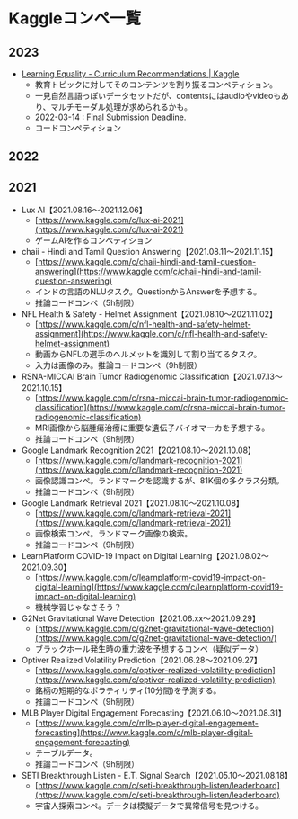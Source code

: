 # Kaggleコンペ一覧

## 2023

- [Learning Equality - Curriculum Recommendations | Kaggle](https://www.kaggle.com/competitions/learning-equality-curriculum-recommendations/data)
  - 教育トピックに対してそのコンテンツを割り振るコンペティション。
  - 一見自然言語っぽいデータセットだが、contentsにはaudioやvideoもあり、マルチモーダル処理が求められるかも。
  - 2022-03-14 : Final Submission Deadline.
  - コードコンペティション

## 2022


## 2021

- Lux AI【2021.08.16～2021.12.06】
  - [https://www.kaggle.com/c/lux-ai-2021](https://www.kaggle.com/c/lux-ai-2021)
  - ゲームAIを作るコンペティション
- chaii - Hindi and Tamil Question Answering【2021.08.11～2021.11.15】
  - [https://www.kaggle.com/c/chaii-hindi-and-tamil-question-answering](https://www.kaggle.com/c/chaii-hindi-and-tamil-question-answering)
  - インドの言語のNLUタスク。QuestionからAnswerを予想する。
  - 推論コードコンペ（5h制限）
- NFL Health & Safety - Helmet Assignment【2021.08.10～2021.11.02】
  - [https://www.kaggle.com/c/nfl-health-and-safety-helmet-assignment](https://www.kaggle.com/c/nfl-health-and-safety-helmet-assignment)
  - 動画からNFLの選手のヘルメットを識別して割り当てるタスク。
  - 入力は画像のみ。推論コードコンペ（9h制限）
- RSNA-MICCAI Brain Tumor Radiogenomic Classification【2021.07.13～2021.10.15】
  - [https://www.kaggle.com/c/rsna-miccai-brain-tumor-radiogenomic-classification](https://www.kaggle.com/c/rsna-miccai-brain-tumor-radiogenomic-classification)
  - MRI画像から脳腫瘍治療に重要な遺伝子バイオマーカを予想する。
  - 推論コードコンペ（9h制限）
- Google Landmark Recognition 2021【2021.08.10～2021.10.08】
  - [https://www.kaggle.com/c/landmark-recognition-2021](https://www.kaggle.com/c/landmark-recognition-2021)
  - 画像認識コンペ。ランドマークを認識するが、81K個の多クラス分類。
  - 推論コードコンペ（9h制限）
- Google Landmark Retrieval 2021【2021.08.10～2021.10.08】
  - [https://www.kaggle.com/c/landmark-retrieval-2021](https://www.kaggle.com/c/landmark-retrieval-2021)
  - 画像検索コンペ。ランドマーク画像の検索。
  - 推論コードコンペ（9h制限）
- LearnPlatform COVID-19 Impact on Digital Learning【2021.08.02～2021.09.30】
  - [https://www.kaggle.com/c/learnplatform-covid19-impact-on-digital-learning](https://www.kaggle.com/c/learnplatform-covid19-impact-on-digital-learning)
  - 機械学習じゃなさそう？
- G2Net Gravitational Wave Detection【2021.06.xx～2021.09.29】
  - [https://www.kaggle.com/c/g2net-gravitational-wave-detection](https://www.kaggle.com/c/g2net-gravitational-wave-detection/)
  - ブラックホール発生時の重力波を予想するコンペ（疑似データ）
- Optiver Realized Volatility Prediction【2021.06.28～2021.09.27】
  - [https://www.kaggle.com/c/optiver-realized-volatility-prediction](https://www.kaggle.com/c/optiver-realized-volatility-prediction)
  - 銘柄の短期的なボラティリティ(10分間)を予測する。
  - 推論コードコンペ（9h制限）
- MLB Player Digital Engagement Forecasting【2021.06.10～2021.08.31】
  - [https://www.kaggle.com/c/mlb-player-digital-engagement-forecasting](https://www.kaggle.com/c/mlb-player-digital-engagement-forecasting)
  - テーブルデータ。
  - 推論コードコンペ（9h制限）
- SETI Breakthrough Listen - E.T. Signal Search【2021.05.10～2021.08.18】
  - [https://www.kaggle.com/c/seti-breakthrough-listen/leaderboard](https://www.kaggle.com/c/seti-breakthrough-listen/leaderboard)
  - 宇宙人探索コンペ。データは模擬データで異常信号を見つける。